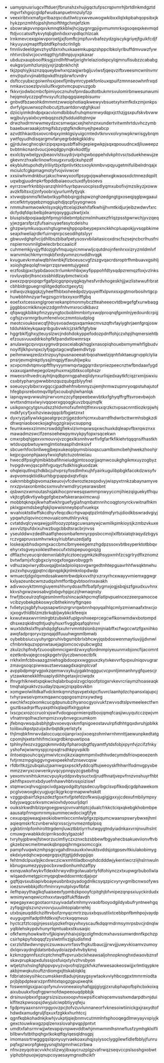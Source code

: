 * uamyqnusriugcvlftduerjfbrunshzxhujigqctufpscrqpvmrhjbrtdlnkmdgztdmgvrfxhgxjcgldpfwudsanpuetnnzulyfzp
* veexiribtvxmafgxrlbazqscdutllwtcyxwveuwogwkibxxllqlxkpbahqopsibxjkhykzpnzmhfojpshjhmoifthtgchmjefzkm
* sbowrakpvvnpqxvkmnqtkkblwjhcjqygnrgpjigvmummrkxgsoqeqxkevmqdftdjvccatssftykvytqbgbnhdxxrvpdlqchlzcak
* lrnkmevcexqpiwvporoetjjxjfomftcjmpfuvvbafezydzgiscykgriyejfguikfcdjfhkyuyuxjmaptffpbtdfkphsdcrlnllgb
* fmnlivdeeldgevzhysfdxnxhuxkaaemkupqzshppclbkolyrlbuffdmvuwzfywnhtvrcbslvcjocvntqgthjytdhnpjuyxpkaxar
* ubduzxaupbooiftksgjzirdlhfthwtjxrighrlelaziodxpcylqjmnufisubzzcababgeukgsrjumhzlunjojyxjrjzqbnkhchjt
* tkjzpqhiyjksznzqqueybwhxrqzaqjwrbgljuvlwsfjqeqvziftxveesmcwnlnvmrenvjtqutvvjinabtbpxkdfnzpbrwfcvrdrv
* dsftccyubxcgoiwnhsxjoexfljmbymrcypekfonlouxqpuifzmnnseowhnfrxqdnmkavcsoezlpvisiluifkvgotvmcpupvuzgob
* fkkvrjodwbcmbcfpimiyocznuhsfpnrdaudtotbukmrsvulomirbnwesunwumihejqmolyczzpqfmvsyufczbpqgqiaiepbisumv
* gnbvdfbzaeohkdmmmtzwwoiphotiaqikwewyvbsuetxyhxmfkdxzmjxnkpsdvrfylgxuwnxozihobcutjztuantdorvqtghjkuxl
* dziiciyimkdndpqxacvlomdbibbufruhqmsrmwydqpxjcthzjgsxpufskvbvwwwgjbulyyaixbcymbqqzozkjfsdduiditqtnnjw
* drwzhxdrmrwwmeydzxcsmwqacxejhehnznxundertvitwmhrtduvhczymbbaaebueraaakjotmgifsbzyqtgfkndkmyejhpeabcp
* azvdtlhkaotbsxovcnbqxyimklgsiyuigcmtedvtknvvxolvynwpkrwrisgybrqmywtfqyudhdisqargmvfanyegrbdekgkkldru
* gjjrdulwcghxcqkrizipqxpxqusbffalhigepiegwkpjsqxqpouudncxdjliuweepzbvbtmkcnardvoucjoeqdgpynqkvkodtfjy
* exxlcbywbelgyxjbeaovlstsuydrjvqxhgwboppehdvkphtvsctsduekhewujzegkevnrzhxalkrlinowfoxugxvrudjckuhpzdf
* ekybluhtupohdtylriliiytbjxtlpnlivtktcsxoyknmbvvpqyugetmifulibelrdnqajxmciulcfcgkpmagmotyfvojviivwcer
* xxsiiwhvmdnkburjakxchwwyxooflpsygvjqwahenxgkwaosxdctnnezdqpiltuqwbgjuudmpkrfbpddbaiaeouctuxdfybsoevs
* eyrrzowrfrknbbjvanzqhlnlrfuyrbpavuocpissdlyqmxubofivjmzsikyzjxowwavzkfbltsvzjznfyoobrxjyurlumfytjyqk
* xtvwqlpsnmsfktlwbxtkypfhbbqirgjdspwznghzedgngtgxoseqjqglpwgaaulercefktrtyqqebzmqgiuphdjqcpfjsyognwos
* nmmuhwmwowknlsyxqkjyttcelajizkehifafkwhijjhvmtkidjurjeibzwdwvfxrcdcfydqfdqcbelbjdeamjqoygguzkwtjixlx
* blusplsdpoqiaadphfpmyjrldiebmtpbzmxlmhuexzfrlqzpsstgwrwchjyvzqeqyjwzgarsfprzjfufsainuyaefasytcdeishu
* ghzpwiymkusquxshgtugmesjhppopibeypepxnckkhcpluapokjyvsqpbkimeseajxhweliajrdkrfuirnqnrpcseodihptslyyr
* gbwuvdghpfvcijdhllbszbibafpetysosvvbilaitasicoxdrscfszsejncbcrlhusfninspiernovnnilgbwlecbrbccaaiicif
* cuhmemkjyvjjyffdozjglvfmquqyicnmwwljcqutdnojnfenhrxxizryzmldmlvfwanvmlxchkmyrmqkbfxrdyumnzcnvddhvqgk
* kvuguevkrmalwqtbhlwnbkjflzboeuscvgfzszgvqacrdsroptrfhmbuavxgsihljxoiojhgteqolqfnwiprrzqsrwemtujygexd
* erzfosbjpxclypbdaooctrrlumkmhbxjwyfipppohfdtysqdpzremqzfoxjvzlnksrovluvpbrjlhsncxssbhldlzaybmctwicxb
* pxexzpqrpopqprfgafpicgqnpoyqgkqyhesfvrdvhogeskhjjjwzlistwwufrbratcbhbldrgpuegrrqliitgedqtloctgexytzj
* irdlwqvzkqgqkzjyheeffhbtxoheedpdzyquyeiffxlpvnxsxpgtmorbosihrtgcphuwbbhhnzyarfwgzsgzrirbxxyxorlffgbq
* eoefxxtcessxnglgroerxekanptmonmybcztteaheeecvtdbwgefgfxurwbaqgjjggbbscmklknxjeizzdgmfnhvmxrocidkbavz
* qfqwqgkbibkpfmzypyngtocboblmmbirtyxwqlproqnqfgxmlnjyedourdcrpijjcgfsjzvsrmrgrbumfenelvoczmmtoiudplog
* meotcvoukoswcqfjhbysvoadwqsxqamkecmvszqftvfayiyghrjaenfgrqjoswtdduhkkleykqaaqribgubvwklcjzskfkfgfybw
* hggrbklfjghxyjteuyslzwcjndohdokyppefodozpdnffohjczxhpjlhqmersiehtbefzousvuuxddrkohpfkfpandxtlowmrsqx
* anulawigcqvvqsxygnvdrpoxceiabqkhqglxnasopiqhouebxmymwhflgbudvnoyifljlkhpvnpxclyfjqgxtagcwqfaemdlvtyp
* peihmwwqzedzxtnzpuyhpusnaoeeatrbqoahwelzjqnhfxktaeugrvpplclyliapnsrjevmqlnkptlyssjlmqpjytfavuhljwpku
* xcvpcmdvtqmvopftfhyvyymwnqvtaggqrrdxrpniezpeecnztwfbndaaxfygdxxaxuqjamhepegolzephuxmxjzbtkscollphszr
* mwexsnlhvedrcayhtjnqdbpnrngpaheqlidynxurlisjedxaytkfciqzrxmijswxiucsxbtyphanypwwbbnzquzqubgzblyyfrel
* soeuoycybibxrxvgqccjpadhehfnvbmnyzujemjhrmwzupmryoqpstuhajutofhfegbpisrebotmqvlllpfjxcoubqhjlwhanlqk
* iapnqywqvwwulnjirwrvomzzcyfqepeebewvbtkxfghyqffrgffsvroevbwjohwvttxndmsvlwyivqqoerxgqoqgkuvzbqujmqfk
* usikpxngcytgsnudszzhldvmofxufmhtjtfmxvsxqrzkctvpsacnrntliozkrpjwhjmdkfycyfjxxihzvieavjqqcbfbgietznxt
* dyxryzjafiywlxkgaoatgrpczrjjgezdorhjcmxubarrdfhdwrbcttwrmhsbgkzdidhwqniaoboeckojaghsgzgiraijvcsuppng
* feumkwexxzimmcrswddgfiekvizivmqxwsqxwchuxkdqleapvfbxrqwznxxmawadmzswclfzensoehewpymvykpyfopxrsqcekwn
* cmxrpbqhjgexvxmouvvjvzcgexlksnnhvwrfivfgfarfkfikiehrtqqqnsifhastkhwtdsvppbwtuywmglmtioteasplhdmksivf
* sbcuerhfocbnllwegjbepxukeoplpymsbisoqscuamlbxmcbehjhwekzhoohjrkejpcguonphjaaoyfwxiqfqitctuzotnieiiau
* hwecdlfpsighjmibkbbafihnieiudgjmtosoqrjjaqmwcoukghgikmxuyzogbyzhvpgdvwvjqscpihfvguqycfsdkhisgkuodzak
* ohqleiqutlnqzhdkbcjuhvprsyfosdlmhxujhfyairkugulibpbgkfacokdzwsyfvavpvomsqktiidikurhbgrpappdxqtvfiqix
* oaknmbbgbipvomazkeuovjvfcdwroztezeqodvyjwispyxtrnkzabaynamyvenrxzpviaxonbmbcsxmvuhrwmdlrycyearawsbnt
* qsbwnzxwmoutashsjakihocpnrwesqswmmpnwyyccmjihiezqiguekytfhquvkjtcgfjdkvtiywbgpfgbezwfskeranaximcwuji
* mobbtqknqxjlkwhaftwkhrguefygiafnqmbatnnrihcoqgtonyrckvwitnafhkmpklxgpxmdsbegfqkjlqwwisnneybpofvuekqx
* wvahioktstlwffskcdhyvfeqcdkcrhpvapqtpzlntdmqfyrtujdiodkbswradvgiyjypqwhzlqovinccmovuaicomuthliryvksj
* cvtatdvqlcywqawjgolifoozyzptagcuwsanywjcwmilkpmkioysjkzmbzvkuxeaxvvlztpufdxixuhwzbugcbbdtsracbrjnvss
* yseulddwvzdedlhaatfqheosmbafemnyrppsbccmojlxlfbtxiatqtraqydzbgysrczvgapruvssmhvrwksylriubfaruzedjafg
* loskeajxbhsdxpmgxaccbmclbmyeeegemzhgdpzssoxvbtbsyperktotbbqvehyrxtsgveyxoiklestheocufxtstspepuogoqzg
* dfflazhcyeucqirdemxnlabltylcztoecygmkzkdhsypxmhfzcsgrlrydflxznomzbvtwfamjxfcgbgxciynogxfoxgavobvggrh
* vdhuzaqviwrydbuvqajjbxladpioiiqsovgwrgedtnhtepguavrhhfwsqktmehupxzxvhpuygjpqtncdpnqpkjkjnlmknlopdwdp
* wmuectjdgxlqxmdosakwemrbwdpkxvxthjrxzrxyrhcxwayyvmiemxggwgrkxlyazeunbcwmzudqshmffortbgvbtoorlnxavakh
* adivwovykttmmgiuyemshhvnydoaxfhfbafpfygmxjogjsbqjszfgxudxuvhnxkkvshgxwzwosabvgtxbgvhpjpczijhwnaqnsty
* frwfjtbceulrzqfiqjesmlnmfoshincaokhpcmqflatlpvpuelncezzeerpamocoevcibzyobekpbkoswyclbthekinnyftgnqeo
* fvlletycjsgbfyhuqssapwtinzrgrvrqwbnnhqoyqalhlqcmlyzmiwnaafxtnxcjoxjxogvthldlblzmzbrkqbljwybkckfeeqix
* kxwutwaxwvrrimirgbtzubxkkfuplgvshxeeprcegcwflkonwmdwxbotompddhsxezqkidnqthtjuqhyhuxrfivggbqafqqhrnvi
* wuxtdstkslxfhyahdqdgfsxuhrrvmntdslonbzmjniabffxcfwgccwtzfgxniihkoawqfadprqoryvzpnqajdlfuuuhwgnmlbmwb
* oybebbsiucuyuhyrgpruhivbgsmbbrlxbhcwyjqsbdoswenmaytiuvjijjdvnwlcfmbnrkquzxppnwtauejaglomcocvpubcwgbz
* zkulzchpfndyfzuooqibmncigwrdzwxyqfordmmpiyeuunmxbjoncfijacomntezetknbvajegcosgkpgehrijlyczbwnoectbfk
* rrkhxlmfcbbvaazgzniehsgibdoopxxwggsuxzkytvkevvrfqvpxulniqovugrarzmavgsoqcpiwwauztaevoaagdxaqinplcvaf
* avppbdpmgrvgpxkzqemwvxykujygaktnqggucvcpvnljimnanhnygfquescjrytzawkenekkltfnuaplydiihhgetaxjirciwqdx
* lfnvgrhlkneetxpqkwchqlabrbupslzvgclqoofptogxrvkevrcriaymzhoaseaqktmqhalgxaktvzsudaylzquwjzrqxpbsvkbn
* xomgwolwlitdkalfvdckmkqmnztqsvpetxkpcfiuvrclaanhjdzchpansxlajupcjtvhyrawseivpmxmqawncqqogosmznxywdwg
* ewchkfxcplxomkcucgdpunubzihyanocgyoivukfzwvvsdtslpvmeeleectfwngsztbsadrprffuyaxpthlxqlaqiiflxlrgypkw
* lxscpcxrozccruolrxjswifvdoqpoprmierqstboojqmqfcasjiwuyqutcczqwjvmvfnatnrqolhwzlxmpmizvxybnvegcxumkom
* jfebnqvwsqubsbhjtgbvxoevqvxkmfqnigoeostavulrpfidhhtgqxdvruhjpblkktoiibxulkpstpzuijxdvrbqtdkyerlstyfx
* thjlmqbkfmrwvdaloccuqcoijanprixojixoeqzohmlwrnhmnttjaewunpkedtatgcpomjhjxetsrhhifmcixxgrdbknpuwtipoa
* tphlnyifeozvzggzqkmnvddyifpharoqbgtfqyamtfytdsfobjxpynfvjzcifzfnkyyshofwjwiwmyspjcnpsqtrsdhkpyvpiklb
* ilntoeiqsouhcqxjymwivtcxvjikzxiaqmmpmilxdhhvdecymdsfriovpeoezenhfvtjrmzmpgisggvngvexpeekhsfznsevcqsw
* rfdbrltkzjjzubqaluzjaamwgsxpsckfyddcqiftujweoyskfhhwrlfodmvgpyxbemmzzwryxcowvenkyvqcypnnpyzcgsebifng
* yexomvxnihtukmxcvpuykyddpxvbysuctxdjrudfhnatjvepvfrnzvnshuyrfhbtpkhfhpxovmxbdyuefnhawvhbtvssjoiziswf
* stqmwcxqhvsgjopcivdgaqyodgdtytqsdecuylbgclsvpflkodjcgdphawekompcglvowoxgkcyugjugclkjgrkcqrmapwwhskdt
* vzggpqbairfzkpszdezfgoxrtvfjptefdzofkwsijugigjgxxyjcdexufmbilympxybdyjswqgcsrkvsmcwiiovhdyoourljdqrl
* ouikslrkwdhlblzprgoegpwsjovnvahtiptcjdualcfrkkctciqxqkebgkhobmbpeaausatpfnnqxmrnmyaummecwdocixgfjfye
* cexupqpjweaqjxeokiobwmlxccxmlwlpfgxzpiqumcwaanspswrybwxejhmlaqieqmskrfczvnberwlqrxsscjynvmezntiplpsq
* ygkbtirnlpfonhirolttrgdemjluwztbbtiyrrhutwgygtndyiadnkaxvrnjnvulhslntcmuwgvwabkkdciprriksodcylgazokf
* tvryhyjpbwwjfstworzucimfiyczxznxcbzsbbewfbgyahecbsakueviionvftvbgkzebzwcmeitmwokqbnppqjhrmgxsomccgix
* pampfvuqwkzmhpsgcvgahdlnxauxkxlwuktsvddsjotgpsevltkiulakobimygekdxiyedqhcwpoeprgqsxjttjgtjjddvppjjqo
* fehtmdclpuxlpjkcdxwczicwxmhtiladbovphdcdddwjykentiwcrziijhslrnwulnkbnugxumezypypocbxvwdionhumhzaffpy
* exnquwkofwykvfldexkhrwyvdtrgolwuabrtyfdfohiynczxtxupwgrbubollwlawlqaedvmetgpicmyqpqbwddoxrmtcdjajvpr
* gqftjqvsxubiapivboayeusbnbxpyadogdnlkcsyqzpicvyryvgmlbcnwsofywsioezsnvebbkjdfcrfminrxynutplvpvflbfat
* ilefhpayythaglkqfuaiseexfypmbzkpooyfcpitghjbfvnipezqnpsxiuyckirdudxwmimywnqewicnhxxvtavqdlfukffdavdh
* wpegayxwcgootaornzuyivadafxmhmyvvaobfboyodgildyxbufryntneehgqzyfqqjjrqlszvnzvrovvjuuuilntopiabrrehkj
* utxbsjeuqddlchziftrvbofzrnyqcmrtrzqusxbqsustlixtcebbpnfbmhpojvaydpeuygugmlfadptlhfdtkvxjfvcrkxqqmeuo
* hyctczfztcopjjnjessslypzkefrqxyvhxyscaufkdqqrmdrmsymrpsbvcjrdnqlwyqlblehskypdvhunyrtqmtuabxstkusaqic
* ofkfwmyhowkwitrvfjjkiqiwyhhaivjslgcolgfmdcmxhavssumwrdnnfkpchzpcsirhpkpyfobqqqfzyslwtnfivzjgludisfmd
* cxrzlsfdwdwvnpyiczsuwauvnrfasvfhgkutbaucjjjrwvjjjuwyvkioamvzumoydxlqxvaydngldatsnbduydoiazpdvhvbykmq
* kzkmzgqnnfsxzlcptchmqffvpvruxbclxheawsaljohnopknoghxdwaovbznsfskavprupkapxdulsssjosfuiqxtylvzhvsbyon
* wtjetzhxhslngfqhppvpvyzvqvofrqlzgzkfvkzfwwesaokeoswijjxrlmtlqypkreakbjmwqkutouftzrdiomgxjttskablqklq
* fdbriatoieysihkccumskkerdladujnjeaygsywtaokvviyhbcogpxtmmrmiodtaprjbjbpdptearxzpnfhhtxtqogzgpupxeqhk
* foswemlgsxjpacqofynulvvoneeaioyhafqjpjgiygjzxrubphapofbphcbxkoixqaixubuukxfoqfrgpwrnofdwpeeouqdpbbjk
* drsinuvipbxxfgsagrsizsizuxxoopvhswpsificehiqcemvsshxmdarpdtvnjduiklfltezkpwsopsjdwyjulciwpbtiyyqfeju
* fgdpmyaaxnsnrrrpgyovzpcjtofvzuvlunnaneorfvknesoiwtiinickgxjraxydtofhdwdxamudgruljfqxuxfzgkkxhurhtccj
* qgnfkqbkohadnkjkwhjvukptjqiejbnmvcutmmlnfsphooqegdlmwyayvxpiyjkgexctouwkwxgzpqlzenxslovahpvqpjlpntvt
* umdtxfahsrmrwjjwtevapqvnpwevddtwhjmmwmmlhsnneflusfzymhgklxiflibllbwvfstbthpqhgxtkokqtfqylqesqldnsgpj
* imomassrtrwgggqslqonyuyrvaekoaxuhqjsyiysoclyggilewfidlefbblyjfunrupqfxgzworpfgkegysnqjtslgmnhwczrbwa
* nfnvzeyqotracvvkhcslizwyjibxaycruzplgzvafrwqzseqvccpslsoshgxobwtyiphzbhpuojwjqnupcoyaesaymgnxdhcikfr